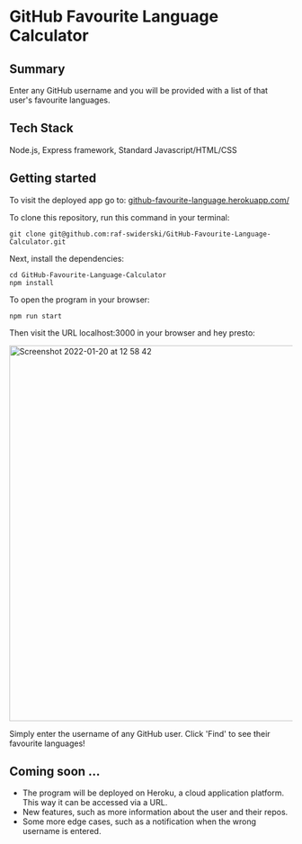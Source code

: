 # GitHub Favourite Language Calculator

## Summary

Enter any GitHub username and you will be provided with a list of that user's favourite languages. 

## Tech Stack

Node.js, Express framework, Standard Javascript/HTML/CSS

## Getting started

To visit the deployed app go to: [github-favourite-language.herokuapp.com/](https://github-favourite-language.herokuapp.com/)

To clone this repository, run this command in your terminal:
```
git clone git@github.com:raf-swiderski/GitHub-Favourite-Language-Calculator.git
```

Next, install the dependencies:
```
cd GitHub-Favourite-Language-Calculator
npm install
```

To open the program in your browser:
```
npm run start
```
Then visit the URL localhost:3000 in your browser and hey presto:

<img width="668" alt="Screenshot 2022-01-20 at 12 58 42" src="https://user-images.githubusercontent.com/76166627/150343354-1550edf3-fba9-45db-b742-fbe13048fea2.png">

Simply enter the username of any GitHub user. Click 'Find' to see their favourite languages!

## Coming soon ...

 - The program will be deployed on Heroku, a cloud application platform. This way it can be accessed via a URL.
 - New features, such as more information about the user and their repos. 
 - Some more edge cases, such as a notification when the wrong username is entered.












